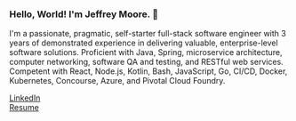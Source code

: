 ### Hello, World! I'm Jeffrey Moore. 👋

I'm a passionate, pragmatic, self-starter full-stack software engineer with 3 years of demonstrated experience in delivering valuable, enterprise-level software solutions. Proficient with Java, Spring, microservice architecture, computer networking, software QA and testing, and RESTful web services. Competent with React, Node.js, Kotlin, Bash, JavaScript, Go, CI/CD, Docker, Kubernetes, Concourse, Azure, and Pivotal Cloud Foundry.

[LinkedIn](https://www.linkedin.com/in/dmjeffmoore/)  
[Resume](https://github.com/dmjeffmoore/dmjeffmoore/blob/master/resume.pdf)


<!--
**dmjeffmoore/dmjeffmoore** is a ✨ _special_ ✨ repository because its `README.md` (this file) appears on your GitHub profile.

Here are some ideas to get you started:

- 🔭 I’m currently working on ...
- 🌱 I’m currently learning ...
- 👯 I’m looking to collaborate on ...
- 🤔 I’m looking for help with ...
- 💬 Ask me about ...
- 📫 How to reach me: ...
- 😄 Pronouns: ...
- ⚡ Fun fact: ...
-->
